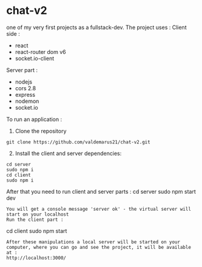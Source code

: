 # chat-v2

one of my very first projects as a fullstack-dev.
The project uses : 
Client side : 
- react 
- react-router dom v6
- socket.io-client

Server part : 
- nodejs 
- cors 2.8 
- express
- nodemon
- socket.io 

To run an application : 
1) Clone the repository 
```
git clone https://github.com/valdemarus21/chat-v2.git
```
2) Install the client and server dependencies: 
```
cd server 
sudo npm i
cd client 
sudo npm i
```
After that you need to run client and server parts :
cd server 
sudo npm start dev
```
You will get a console message 'server ok' - the virtual server will start on your localhost 
Run the client part : 
```
cd client 
sudo npm start
```
After these manipulations a local server will be started on your computer, where you can go and see the project, it will be available at :
http://localhost:3000/


